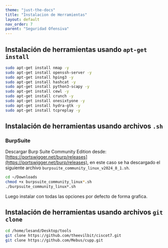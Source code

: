 ```yaml
---
theme: "just-the-docs"
title: "Instalacion de Herramientas"
layout: default
nav_order: 7
parent: "Seguridad Ofensiva"
---
```

## Instalación de herramientas usando  `apt-get install`
```bash
sudo apt-get install nmap -y
sudo apt-get install openssh-server -y
sudo apt-get install hping3 -y
sudo apt-get install hashcat -y
sudo apt-get install python3-scapy -y
sudo apt-get install cewl -y
sudo apt-get install crunch -y
sudo apt-get install onesixtyone -y
sudo apt-get install hydra-gtk -y
sudo apt-get install tcpreplay -y
```
## Instalación de herramientas usando archivos `.sh`
### BurpSuite
Descargar Burp Suite Community Edition desde: [https://portswigger.net/burp/releases](https://portswigger.net/burp/releases), en este caso se ha descargado el siguiente archivo `burpsuite_community_linux_v2024_8_1.sh`.

```bash
cd ~/Downloads
chmod +x burpsuite_community_linux*.sh
./burpsuite_community_linux*.sh
```
Luego instalar con todas las opciones por defecto de forma grafica.

## Instalación de herramientas usando archivos `git clone`
```bash
cd /home/lesand/Desktop/tools
git clone https://github.com/theevilbit/ciscot7.git
git clone https://github.com/Mebus/cupp.git
```
